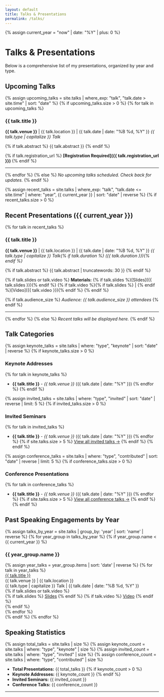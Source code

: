 ```yaml
---
layout: default
title: Talks & Presentations
permalink: /talks/
---
```

{% assign current_year = "now" | date: "%Y" | plus: 0 %}
# Talks & Presentations

Below is a comprehensive list of my presentations, organized by year and type.

## Upcoming Talks

{% assign upcoming_talks = site.talks | where_exp: "talk", "talk.date > site.time" | sort: "date" %}
{% if upcoming_talks.size > 0 %}
{% for talk in upcoming_talks %}
### {{ talk.title }}
**{{ talk.venue }}** | {{ talk.location }} | {{ talk.date | date: "%B %d, %Y" }}
*{{ talk.type | capitalize }} Talk*

{% if talk.abstract %}
{{ talk.abstract }}
{% endif %}

{% if talk.registration_url %}
**[Registration Required]({{ talk.registration_url }})**
{% endif %}

---
{% endfor %}
{% else %}
*No upcoming talks scheduled. Check back for updates.*
{% endif %}

{% assign recent_talks = site.talks | where_exp: "talk", "talk.date <= site.time" | where: "year", {{ current_year }} | sort: "date" | reverse %}
{% if recent_talks.size > 0 %}
## Recent Presentations ({{ current_year }})

{% for talk in recent_talks %}
### {{ talk.title }}
**{{ talk.venue }}** | {{ talk.location }} | {{ talk.date | date: "%B %d, %Y" }}
*{{ talk.type | capitalize }} Talk{% if talk.duration %} ({{ talk.duration }}){% endif %}*

{% if talk.abstract %}
{{ talk.abstract | truncatewords: 30 }}
{% endif %}

{% if talk.slides or talk.video %}
**Materials:** 
{% if talk.slides %}[Slides]({{ talk.slides }}){% endif %}
{% if talk.video %}{% if talk.slides %} | {% endif %}[Video]({{ talk.video }}){% endif %}
{% endif %}

{% if talk.audience_size %}
*Audience: {{ talk.audience_size }} attendees*
{% endif %}

---
{% endfor %}
{% else %}
*Recent talks will be displayed here.*
{% endif %}

## Talk Categories

{% assign keynote_talks = site.talks | where: "type", "keynote" | sort: "date" | reverse %}
{% if keynote_talks.size > 0 %}
### Keynote Addresses
{% for talk in keynote_talks %}
- **{{ talk.title }}** - *{{ talk.venue }}* ({{ talk.date | date: "%Y" }})
{% endfor %}
{% endif %}

{% assign invited_talks = site.talks | where: "type", "invited" | sort: "date" | reverse | limit: 5 %}
{% if invited_talks.size > 0 %}
### Invited Seminars
{% for talk in invited_talks %}
- **{{ talk.title }}** - *{{ talk.venue }}* ({{ talk.date | date: "%Y" }})
{% endfor %}
{% if site.talks.size > 5 %}
[View all invited talks →](#all-talks)
{% endif %}
{% endif %}

{% assign conference_talks = site.talks | where: "type", "contributed" | sort: "date" | reverse | limit: 5 %}
{% if conference_talks.size > 0 %}
### Conference Presentations
{% for talk in conference_talks %}
- **{{ talk.title }}** - *{{ talk.venue }}* ({{ talk.date | date: "%Y" }})
{% endfor %}
{% if site.talks.size > 5 %}
[View all conference talks →](#all-talks)
{% endif %}
{% endif %}

## Past Speaking Engagements by Year

<div id="all-talks"></div>

{% assign talks_by_year = site.talks | group_by: 'year' | sort: 'name' | reverse %}
{% for year_group in talks_by_year %}
{% if year_group.name < {{ current_year }} %}

### {{ year_group.name }}

<div class="publication-list">
  {% assign year_talks = year_group.items | sort: 'date' | reverse %}
  {% for talk in year_talks %}
  <div class="publication-item">
    <div class="title">
      <a href="{{ talk.url | relative_url }}">{{ talk.title }}</a>
    </div>
    <div class="venue">{{ talk.venue }} | {{ talk.location }}</div>
    <div class="venue">{{ talk.type | capitalize }} Talk | {{ talk.date | date: "%B %d, %Y" }}</div>
    {% if talk.slides or talk.video %}
    <div class="links">
      {% if talk.slides %}
      <a href="{{ talk.slides }}" target="_blank">Slides</a>
      {% endif %}
      {% if talk.video %}
      <a href="{{ talk.video }}" target="_blank">Video</a>
      {% endif %}
    </div>
    {% endif %}
  </div>
  {% endfor %}
</div>
{% endif %}
{% endfor %}

## Speaking Statistics

{% assign total_talks = site.talks | size %}
{% assign keynote_count = site.talks | where: "type", "keynote" | size %}
{% assign invited_count = site.talks | where: "type", "invited" | size %}
{% assign conference_count = site.talks | where: "type", "contributed" | size %}

- **Total Presentations:** {{ total_talks }}
{% if keynote_count > 0 %}
- **Keynote Addresses:** {{ keynote_count }} 
{% endif %}
- **Invited Seminars:** {{ invited_count }}
- **Conference Talks:** {{ conference_count }}

---

